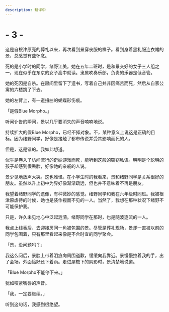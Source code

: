 ```yaml
---
description: 翻译中
---
```


# - 3 -

这是自根津原亮的葬礼以来，再次看到景穿丧服的样子。看到身着黑礼服连衣裙的景，总感觉有些怀念。

死的是小学时的同学，绪野江美。她在五年二班时，是和景交好的女子三人组之一，现在似乎在东京的女子高中就读。隶属吹奏乐部，负责的乐器是低音管。

她的死因是自杀。在房间里留下了遗书，写着自己并非因痛苦而死，然后从自家公寓的六楼跳了下去。

她的左臂上，有一道扭曲的蝴蝶形伤痕。

「是假Blue Morpho。」

听闻讣告的瞬间，景以几乎要消失的声音喃喃地说。

持续扩大的假Blue Morpho，已经不择对象。不，某种意义上说这是正确的目标。因为绪野同学，好像是接触了都市传说并受其影响而死的人。

但是，这是错的。我如此想道。

似乎是卷入了坊间流行的奇妙游戏而死，能听到这般的窃窃私语。明明是个聪明的孩子却感到很丢脸，好像她的亲戚的人说。

景少见地放声大哭。这也难怪。在小学生时的我看来，景和绪野同学是关系很好的朋友。虽然以升上初中为界好像渐渐疏远，但也并不意味着不再是朋友。

我望着绪野同学的遗像，有种微妙的感觉。绪野同学和我在六年级时同班。我被根津原虐待的时候，她也是装作视而不见的一人。当然了，我想在那种状况下绪野不可能保护我。

只是，许久未见地心中泛起涟漪。绪野同学在那时，也是随波逐流的一人。

我点上线香后，去迎接房间一角被包围的景。尽管是葬礼现场，景却一直被以前的同学包围着，只有那里看起来像是不合时宜的同学聚会。

「景，没问题吗？」

我这么问后，景脸上带着泪痕向周围道歉，缓缓向我靠近。景慢慢拉着我的手，出了会场。外面恰好还下着雨。走进屋檐下的阴影时，景清楚地说道。

「Blue Morpho不能停下来。」

犹如咬紧嘴唇的声音。

「我，一定要继续。」

听到这句话，我感到很绝望。

